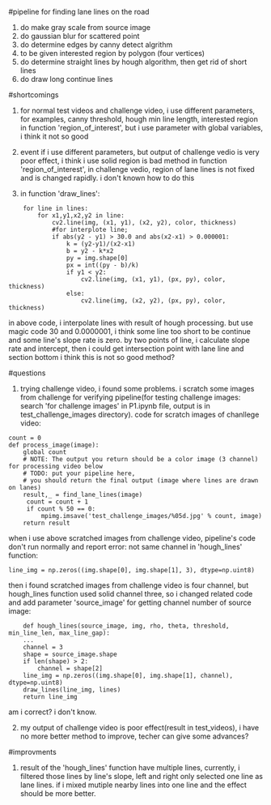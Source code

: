 #pipeline for finding lane lines on the road
1. do make gray scale from source image
2. do gaussian blur for scattered point
3. do determine edges by canny detect algrithm
4. to be given interested region by polygon (four vertices)
5. do determine straight lines by hough algorithm, then get rid of short lines
6. do draw long continue lines 

#shortcomings
1. for normal test videos and challenge video, i use different parameters, for examples, canny threshold, hough min line length, interested region in function 'region_of_interest', but i use parameter with global variables, i think it not so good

2. event if i use different parameters, but output of challenge vedio is very poor effect, i think i use solid region is bad method in function 'region_of_interest', in challenge vedio, region of lane lines is not fixed and is changed rapidly. i don't known how to do this

3. in function 'draw_lines':

```
	for line in lines:	
        for x1,y1,x2,y2 in line:
            cv2.line(img, (x1, y1), (x2, y2), color, thickness)
            #for interplote line;
            if abs(y2 - y1) > 30.0 and abs(x2-x1) > 0.000001:
                k = (y2-y1)/(x2-x1)
                b = y2 - k*x2
                py = img.shape[0]
                px = int((py - b)/k)
                if y1 < y2:
                    cv2.line(img, (x1, y1), (px, py), color, thickness)
                else:
                    cv2.line(img, (x2, y2), (px, py), color, thickness)
```

in above code, i interpolate lines with result of hough processing. but use magic code 30 and 0.0000001, i think some line too short to be continue and some line's slope rate is zero. by two points of line, i calculate slope rate and intercept, then i could get intersection point with lane line and section bottom
i think this is not so good method?

#questions
1. trying challenge video, i found some problems. i scratch some images from challenge for verifying pipeline(for testing challenge images: search 'for challenge images' in P1.ipynb file, output is in test_challenge_images directory). code for scratch images of chanllege video:

```
count = 0
def process_image(image):
    global count
    # NOTE: The output you return should be a color image (3 channel) for processing video below
    # TODO: put your pipeline here,
    # you should return the final output (image where lines are drawn on lanes)
    result,_ = find_lane_lines(image)
     count = count + 1
     if count % 50 == 0:
         mpimg.imsave('test_challenge_images/%05d.jpg' % count, image)
    return result
```

when i use above scratched images from challenge video, pipeline's code don't run normally and report error: not same channel in 'hough_lines' function: 

```
line_img = np.zeros((img.shape[0], img.shape[1], 3), dtype=np.uint8)
```
then i found scratched images from challenge video is four channel, but hough_lines function used solid channel three, so i changed related code and add parameter 'source_image' for getting channel number of source image:

```
	def hough_lines(source_image, img, rho, theta, threshold, min_line_len, max_line_gap):
	...
	channel = 3
    shape = source_image.shape
    if len(shape) > 2:
        channel = shape[2]
    line_img = np.zeros((img.shape[0], img.shape[1], channel), dtype=np.uint8)
    draw_lines(line_img, lines)
    return line_img
```
am i correct? i don't know.

2. my output of challenge video is poor effect(result in test_videos), i have no more better method to improve, techer can give some advances?

#improvments

1. result of the 'hough_lines' function have multiple lines, currently, i filtered those lines by line's slope, left and right only selected one line as lane lines. if i mixed mutiple nearby lines into one line and the effect should be more better.